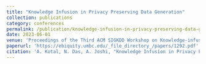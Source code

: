 ```yaml
---
title: "Knowledge Infusion in Privacy Preserving Data Generation"
collection: publications
category: conferences
permalink: /publication/knowledge-infusion-in-privacy-preserving-data-generation/
date: 2023-06-01
venue: 'Proceedings of the Third ACM SIGKDD Workshop on Knowledge-infused Learning (KDD KiL)'
paperurl: 'https://ebiquity.umbc.edu/_file_directory_/papers/1292.pdf'
citation: 'A. Kotal, N. Das, A. Joshi, "Knowledge Infusion in Privacy Preserving Data Generation", Proceedings of the Third ACM SIGKDD Workshop on Knowledge-infused Learning (KDD KiL), 2023.'
---
```

